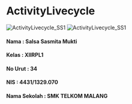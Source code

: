 # ActivityLivecycle

![ActivityLivecycle_SS1](https://salsasasmita.files.wordpress.com/2016/10/activylifecycle_ss1.png)
![ActivityLivecycle_SS1](https://salsasasmita.files.wordpress.com/2016/10/activylifecycle_ss2.png)

#### Nama : Salsa Sasmita Mukti
#### Kelas : XIIRPL1
#### No Urut : 34
#### NIS : 4431/1329.070
#### Nama Sekolah : SMK TELKOM MALANG
